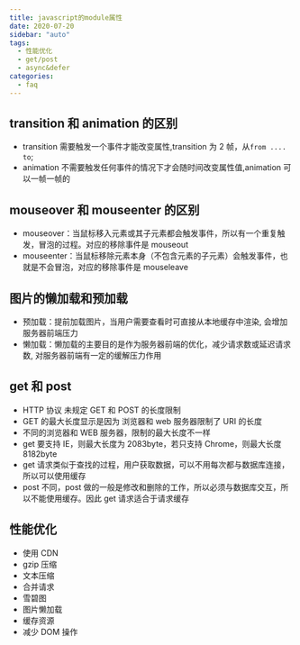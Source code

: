 ```yaml
---
title: javascript的module属性
date: 2020-07-20
sidebar: "auto"
tags:
  - 性能优化
  - get/post
  - async&defer
categories:
  - faq
---
```


## transition 和 animation 的区别

- transition 需要触发一个事件才能改变属性,transition 为 2 帧，从`from .... to`;
- animation 不需要触发任何事件的情况下才会随时间改变属性值,animation 可以一帧一帧的

## mouseover 和 mouseenter 的区别

- mouseover：当鼠标移入元素或其子元素都会触发事件，所以有一个重复触发，冒泡的过程。对应的移除事件是 mouseout
- mouseenter：当鼠标移除元素本身（不包含元素的子元素）会触发事件，也就是不会冒泡，对应的移除事件是 mouseleave

## 图片的懒加载和预加载

- 预加载：提前加载图片，当用户需要查看时可直接从本地缓存中渲染, 会增加服务器前端压力
- 懒加载：懒加载的主要目的是作为服务器前端的优化，减少请求数或延迟请求数, 对服务器前端有一定的缓解压力作用

## get 和 post

- HTTP 协议 未规定 GET 和 POST 的长度限制
- GET 的最大长度显示是因为 浏览器和 web 服务器限制了 URI 的长度
- 不同的浏览器和 WEB 服务器，限制的最大长度不一样
- get 要支持 IE，则最大长度为 2083byte，若只支持 Chrome，则最大长度 8182byte
- get 请求类似于查找的过程，用户获取数据，可以不用每次都与数据库连接，所以可以使用缓存
- post 不同，post 做的一般是修改和删除的工作，所以必须与数据库交互，所以不能使用缓存。因此 get 请求适合于请求缓存

## 性能优化

- 使用 CDN
- gzip 压缩
- 文本压缩
- 合并请求
- 雪碧图
- 图片懒加载
- 缓存资源
- 减少 DOM 操作
